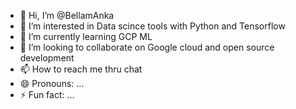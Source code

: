 - 👋 Hi, I’m @BellamAnka
- 👀 I’m interested in Data scince tools with Python and Tensorflow
- 🌱 I’m currently learning GCP ML
- 💞️ I’m looking to collaborate on Google cloud and open source development
- 📫 How to reach me thru chat
- 😄 Pronouns: ...
- ⚡ Fun fact: ...

<!---
BellamAnka/BellamAnka is a ✨ special ✨ repository because its `README.md` (this file) appears on your GitHub profile.
You can click the Preview link to take a look at your changes.
--->
